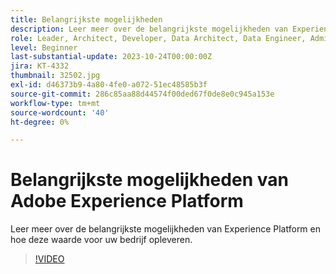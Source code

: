 ```yaml
---
title: Belangrijkste mogelijkheden
description: Leer meer over de belangrijkste mogelijkheden van Experience Platform en hoe deze waarde voor uw bedrijf opleveren.
role: Leader, Architect, Developer, Data Architect, Data Engineer, Admin, User
level: Beginner
last-substantial-update: 2023-10-24T00:00:00Z
jira: KT-4332
thumbnail: 32502.jpg
exl-id: d46373b9-4a80-4fe0-a072-51ec48585b3f
source-git-commit: 286c85aa88d44574f00ded67f0de8e0c945a153e
workflow-type: tm+mt
source-wordcount: '40'
ht-degree: 0%

---
```


# Belangrijkste mogelijkheden van Adobe Experience Platform

Leer meer over de belangrijkste mogelijkheden van Experience Platform en hoe deze waarde voor uw bedrijf opleveren.

>[!VIDEO](https://video.tv.adobe.com/v/32502?learn=on&enablevpops)

